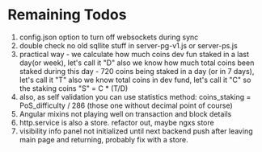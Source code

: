 # Remaining Todos

1. config.json option to turn off websockets during sync
2. double check no old sqllite stuff in server-pg-v1.js or server-ps.js
3. practical way - we calculate how much coins dev fun staked in a last day(or week), let's call it "D"
   also we know how much total coins been staked during this day - 720 coins being staked in a day (or in 7 days), let's call it "T"
   also we know total coins in dev fund, let's call it "C" so the staking coins "S" = C \* (T/D)
4. also, as self validation you can use statistics method: coins_staking = PoS_difficulty / 286 (those one without decimal point of course)
5. Angular mixins not playing well on transaction and block details
6. http.service is also a store. refactor out, maybe ngxs store
7. visibility info panel not initialized until next backend push after leaving main page and returning, probably fix with a store.
